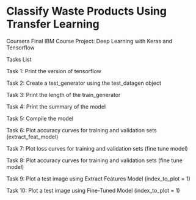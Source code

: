# Classify Waste Products Using Transfer Learning
Coursera Final IBM Course Project: Deep Learning with Keras and Tensorflow

Tasks List

Task 1: Print the version of tensorflow

Task 2: Create a test_generator using the test_datagen object

Task 3: Print the length of the train_generator

Task 4: Print the summary of the model

Task 5: Compile the model

Task 6: Plot accuracy curves for training and validation sets (extract_feat_model)

Task 7: Plot loss curves for training and validation sets (fine tune model)

Task 8: Plot accuracy curves for training and validation sets (fine tune model)

Task 9: Plot a test image using Extract Features Model (index_to_plot = 1)

Task 10: Plot a test image using Fine-Tuned Model (index_to_plot = 1)
